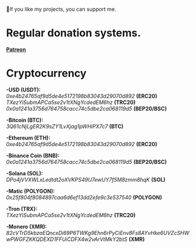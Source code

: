 💜If you like my projects, you can support me.

# Regular donation systems.

**[Patreon](https://www.patreon.com/eneskeremaydin)**

# Cryptocurrency

**-USD (USDT):**  
*0xe4b24765af9d5de4e5172198b83043d29070d892* **(ERC20)**  
*TXezYiSubmAPCa5se2v1tXNgYcdedEM6hz* **(TRC20)**  
*0x0a1241a3756d764758cacc74c5dbe2ca068119d5* **(BEP20/BSC)**

**-Bitcoin (BTC):**  
*3Q61cNjLgER2K9sZY1LvXjag1pWHiPX7c7* **(BTC)**

**-Ethereum (ETH):**  
*0xe4b24765af9d5de4e5172198b83043d29070d892* **(ERC20)**

**-Binance Coin (BNB):**  
*0x0a1241a3756d764758cacc74c5dbe2ca068119d5* **(BEP20/BSC)**

**-Solana (SOL):**  
*DPo4jVVXWLxLedtdt2oXVKPS49U7ewUY7fSM8zmm8hqK* **(SOL)**

**-Matic (POLYGON):**  
*0x25f804f8084897caa6d6ef13dd2efe9c3e537540* **(POLYGON)**

**-Tron (TRX):**  
*TXezYiSubmAPCa5se2v1tXNgYcdedEM6hz* **(TRC20)**

**-Monero (XMR):**  
*82cVTrD5kbzaEQncxDi69P6TWKg9Ehn6rPyCiEnv8Fs8AYvHke6UVZcSHWwPWGFZKKQDEXD1FFUiCDFX4w2vArVtMkY2btS* **(XMR)**
